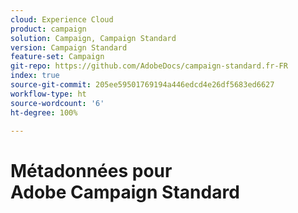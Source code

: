 ```yaml
---
cloud: Experience Cloud
product: campaign
solution: Campaign, Campaign Standard
version: Campaign Standard
feature-set: Campaign
git-repo: https://github.com/AdobeDocs/campaign-standard.fr-FR
index: true
source-git-commit: 205ee59501769194a446edcd4e26df5683ed6627
workflow-type: ht
source-wordcount: '6'
ht-degree: 100%

---
```



# Métadonnées pour Adobe Campaign Standard
